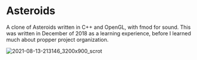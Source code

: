 # Asteroids
A clone of Asteroids written in C++ and OpenGL, with fmod for sound. This was written in December of 2018 as a learning experience, before I learned much about propper project organization.

![2021-08-13-213146_3200x900_scrot](https://user-images.githubusercontent.com/5828713/129434021-7a2c72f3-aed0-4020-9b8b-be8891d80e20.png)
